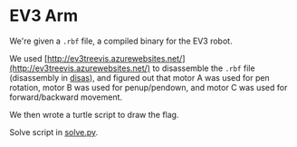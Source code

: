 # EV3 Arm

We're given a `.rbf` file, a compiled binary for the EV3 robot.

We used [http://ev3treevis.azurewebsites.net/](http://ev3treevis.azurewebsites.net/)
to disassemble the `.rbf` file (disassembly in [disas](disas)), and figured out
that motor A was used for pen rotation, motor B was used for penup/pendown,
and motor C was used for forward/backward movement.

We then wrote a turtle script to draw the flag.

Solve script in [solve.py](solve.py).
